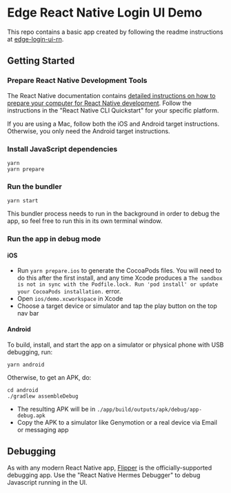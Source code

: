 # Edge React Native Login UI Demo

This repo contains a basic app created by following the readme instructions at [edge-login-ui-rn](https://github.com/Airbitz/edge-login-ui/tree/develop/packages/edge-login-ui-rn).

## Getting Started

### Prepare React Native Development Tools

The React Native documentation contains [detailed instructions on how to prepare your computer for React Native development](https://reactnative.dev/docs/0.65/environment-setup). Follow the instructions in the "React Native CLI Quickstart" for your specific platform.

If you are using a Mac, follow both the iOS and Android target instructions. Otherwise, you only need the Android target instructions.

### Install JavaScript dependencies

    yarn
    yarn prepare

### Run the bundler

    yarn start

This bundler process needs to run in the background in order to debug the app, so feel free to run this in its own terminal window.

### Run the app in debug mode

#### iOS

- Run `yarn prepare.ios` to generate the CocoaPods files. You will need to do this after the first install, and any time Xcode produces a `The sandbox is not in sync with the Podfile.lock. Run 'pod install' or update your CocoaPods installation.` error.
- Open `ios/demo.xcworkspace` in Xcode
- Choose a target device or simulator and tap the play button on the top nav bar

#### Android

To build, install, and start the app on a simulator or physical phone with USB debugging, run:

    yarn android

Otherwise, to get an APK, do:

    cd android
    ./gradlew assembleDebug

- The resulting APK will be in `./app/build/outputs/apk/debug/app-debug.apk`
- Copy the APK to a simulator like Genymotion or a real device via Email or messaging app

## Debugging

As with any modern React Native app, [Flipper](https://fbflipper.com/) is the officially-supported debugging app. Use the "React Native Hermes Debugger" to debug Javascript running in the UI.
